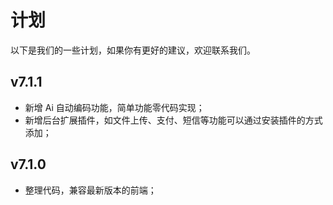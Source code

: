# 计划

以下是我们的一些计划，如果你有更好的建议，欢迎联系我们。

## v7.1.1

- 新增 Ai 自动编码功能，简单功能零代码实现；
- 新增后台扩展插件，如文件上传、支付、短信等功能可以通过安装插件的方式添加；

## v7.1.0

- 整理代码，兼容最新版本的前端；

